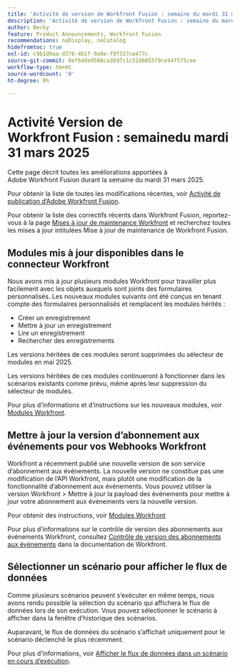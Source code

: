 ```yaml
---
title: 'Activité de version de Workfront Fusion : semaine du mardi 31 mars 2025'
description: 'Activité de version de Workfront Fusion : semaine du mardi 31 mars 2025'
author: Becky
feature: Product Announcements, Workfront Fusion
recommendations: noDisplay, noCatalog
hidefromtoc: true
exl-id: c9b1d9aa-d378-4b1f-9a9e-f9f327ce477c
source-git-commit: 0ef6dde9566ca3b97c1c52d6055f0ce44f575cee
workflow-type: tm+mt
source-wordcount: '0'
ht-degree: 0%

---
```


# Activité Version de Workfront Fusion : semainedu mardi 31 mars 2025

Cette page décrit toutes les améliorations apportées à Adobe Workfront Fusion durant la semaine du mardi 31 mars 2025.

Pour obtenir la liste de toutes les modifications récentes, voir [Activité de publication d’Adobe Workfront Fusion](/help/workfront-fusion/fusion-product-releases/fusion-release-activity.md).

Pour obtenir la liste des correctifs récents dans Workfront Fusion, reportez-vous à la page [Mises à jour de maintenance Workfront](https://experienceleague.adobe.com/fr/docs/workfront-known-issues/releases/current-updates) et recherchez toutes les mises à jour intitulées Mise à jour de maintenance de Workfront Fusion.

## Modules mis à jour disponibles dans le connecteur Workfront

Nous avons mis à jour plusieurs modules Workfront pour travailler plus facilement avec les objets auxquels sont joints des formulaires personnalisés. Les nouveaux modules suivants ont été conçus en tenant compte des formulaires personnalisés et remplacent les modules hérités :

* Créer un enregistrement
* Mettre à jour un enregistrement
* Lire un enregistrement
* Rechercher des enregistrements

Les versions héritées de ces modules seront supprimées du sélecteur de modules en mai 2025.

Les versions héritées de ces modules continueront à fonctionner dans les scénarios existants comme prévu, même après leur suppression du sélecteur de modules.

Pour plus d’informations et d’instructions sur les nouveaux modules, voir [Modules Workfront](/help/workfront-fusion/references/apps-and-modules/adobe-connectors/workfront-modules.md).

## Mettre à jour la version d’abonnement aux événements pour vos Webhooks Workfront

Workfront a récemment publié une nouvelle version de son service d’abonnement aux événements. La nouvelle version ne constitue pas une modification de l’API Workfront, mais plutôt une modification de la fonctionnalité d’abonnement aux événements. Vous pouvez utiliser la version Workfront > Mettre à jour la payload des événements pour mettre à jour votre abonnement aux événements vers la nouvelle version.

Pour obtenir des instructions, voir [Modules Workfront](/help/workfront-fusion/references/apps-and-modules/adobe-connectors/workfront-modules.md)

Pour plus d’informations sur le contrôle de version des abonnements aux événements Workfront, consultez [Contrôle de version des abonnements aux événements](https://experienceleague.adobe.com/fr/docs/workfront/using/adobe-workfront-api/event-subscriptions/event-subs-versioning) dans la documentation de Workfront.

## Sélectionner un scénario pour afficher le flux de données

Comme plusieurs scénarios peuvent s’exécuter en même temps, nous avons rendu possible la sélection du scénario qui affichera le flux de données lors de son exécution. Vous pouvez sélectionner le scénario à afficher dans la fenêtre d’historique des scénarios.

Auparavant, le flux de données du scénario s’affichait uniquement pour le scénario déclenché le plus récemment.

Pour plus d’informations, voir [Afficher le flux de données dans un scénario en cours d’exécution](/help/workfront-fusion/manage-scenarios/view-scenario-data-flow.md).
